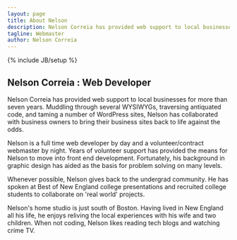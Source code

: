 ```yaml
---
layout: page
title: About Nelson
description: Nelson Correia has provided web support to local businesses for more than seven years.
tagline: Webmaster
author: Nelson Correia
---
```

{% include JB/setup %}

<section role="main" class="flex-container" itemscope itemtype="http://schema.org/Person">
<h1 class="flex-item">
	<span itemprop="name">Nelson Correia</span> : <span itemprep="rolename">Web Developer</span>
</h1>
<p class="flex-item" itemprop="disambiguatingDescription">
	Nelson Correia has provided web support to local businesses for more than seven years. Muddling through several WYSIWYGs, traversing antiquated code, and taming a number of WordPress sites, Nelson has collaborated with business owners to bring their business sites back to life against the odds. 
</p>
<p class="flex-item" itemprop="disambiguatingDescription">
	Nelson is a full time web developer by day and a volunteer/contract webmaster by night.	Years of volunteer support has provided the means for Nelson to move into front end development. Fortunately, his background in graphic design has aided as the basis for problem solving on many levels.
</p>
<p class="flex-item" itemprop="disambiguatingDescription">
	Whenever possible, Nelson gives back to the undergrad community. He has spoken at Best of New England college presentations and recruited college students to collaborate on 'real world' projects.
</p>
<p class="flex-item" itemprop="disambiguatingDescription">
	Nelson's home studio is just south of Boston. Having lived in New England all his life, he enjoys reliving the local experiences with his wife and two children. When not coding, Nelson likes reading tech blogs and watching crime TV.
</p>
</section>